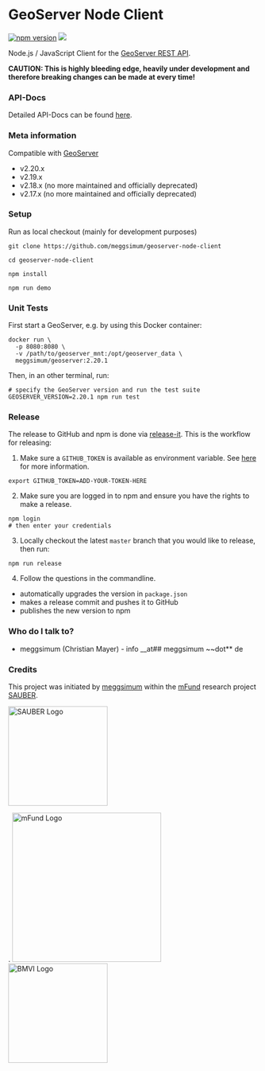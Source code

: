 # GeoServer Node Client

[![npm version](https://badge.fury.io/js/geoserver-node-client.svg)](https://www.npmjs.com/package/geoserver-node-client)
![](https://github.com/meggsimum/geoserver-node-client/actions/workflows/ci-geoserver-node-client.yml/badge.svg)

Node.js / JavaScript Client for the [GeoServer REST API](https://docs.geoserver.org/stable/en/user/rest/).

**CAUTION: This is highly bleeding edge, heavily under development and therefore breaking changes can be made at every time!**

### API-Docs ###

Detailed API-Docs can be found [here](https://meggsimum.github.io/geoserver-node-client/index.html).

### Meta information

Compatible with [GeoServer](https://geoserver.org)

  - v2.20.x
  - v2.19.x
  - v2.18.x (no more maintained and officially deprecated)
  - v2.17.x (no more maintained and officially deprecated)

### Setup

Run as local checkout (mainly for development purposes)

```shell
git clone https://github.com/meggsimum/geoserver-node-client

cd geoserver-node-client

npm install

npm run demo
```


### Unit Tests

First start a GeoServer, e.g. by using this Docker container:

```shell
docker run \
  -p 8080:8080 \
  -v /path/to/geoserver_mnt:/opt/geoserver_data \
  meggsimum/geoserver:2.20.1
```

Then, in an other terminal, run:

```shell
# specify the GeoServer version and run the test suite
GEOSERVER_VERSION=2.20.1 npm run test
```

### Release

The release to GitHub and npm is done via [release-it](https://github.com/release-it/release-it). This is the workflow for releasing:

1. Make sure a `GITHUB_TOKEN` is available as environment variable. See [here](https://github.com/release-it/release-it/blob/master/docs/github-releases.md) for more information.

```shell
export GITHUB_TOKEN=ADD-YOUR-TOKEN-HERE
```

2. Make sure you are logged in to npm and ensure you have the rights to make a release.

```shell
npm login
# then enter your credentials
```

3. Locally checkout the latest `master` branch that you would like to release, then run:

```shell
npm run release
```

4. Follow the questions in the commandline.
  - automatically upgrades the version in `package.json`
  - makes a release commit and pushes it to GitHub
  - publishes the new version to npm

### Who do I talk to? ###

* meggsimum (Christian Mayer) - info __at## meggsimum ~~dot** de

### Credits

This project was initiated by [meggsimum](https://meggsimum.de) within the [mFund](https://www.bmvi.de/EN/Topics/Digital-Matters/mFund/mFund.html) research project [SAUBER](https://sauber-projekt.de/).
<p><img src="https://sauber-projekt.de/wp-content/uploads/2018/12/SAG_SAUBER_Logo_Dez3_transparent-1-e1543843688935.png" alt="SAUBER Logo" width="200"/></p>.

<img src="https://sauber-projekt.de/wp-content/uploads/2018/12/mfund-logo-download-e1547545420815-300x77.jpg" alt="mFund Logo" width="300"/>
<img src="https://sauber-projekt.de/wp-content/uploads/2019/06/BMVI_Fz_2017_Office_Farbe_de_Bundestag-400x402.png" alt="BMVI Logo" height="200"/>

